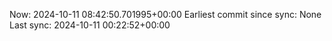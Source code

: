 Now: 2024-10-11 08:42:50.701995+00:00 Earliest commit since sync: None Last sync: 2024-10-11 00:22:52+00:00
